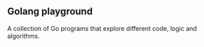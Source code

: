 ## Golang playground

A collection of Go programs that explore different code, logic and algorithms.